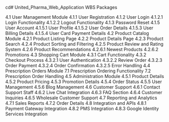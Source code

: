 cd# United_Pharma_Web_Application
WBS Packages

4.1 User Management Module
	4.1.1 User Registration
	4.1.2 User Login
		4.1.2.1 Login Functionality
		4.1.2.2 Logout Functionality
	4.1.3 Password Reset
	4.1.5 User Account
		4.1.5.1 User Profile
		4.1.5.2 User Order Details
		4.1.5.3 User Billing Details
		4.1.5.4 User Card Payment Details
4.2 Product Catalog Module
	4.2.1 Product Listing Page
	4.2.2 Product Details Page
	4.2.3 Product Search
	4.2.4 Product Sorting and Filtering
	4.2.5 Product Review and Rating System
	4.2.6 Product Recommendations
		4.2.6.1 Newest Products
		4.2.6.2 Promotions
4.3 Shopping Cart Module
	4.3.1 Cart Functionality
	4.3.2 Checkout Process
		4.3.2.1 User Authentication
		4.3.2.2 Review Order
		4.3.2.3 Order Payment
		4.3.2.4 Order Confirmation
		4.3.2.5 Error Handling
4.4 Prescription Orders Module
	7.1 Prescription Ordering Functionality
	7.2 Prescription Order Handling
4.5 Administration Module
	4.5.1 Product Details
	4.5.2 Product Pricing
	4.5.3 Promotion Details
	4.5.4 Order Status
	4.5.5 User Management
	4.5.6 Blog Management
4.6 Customer Support
	4.6.1 Contact Support Staff
	4.6.2 Live Chat Integration
	4.6.3 FAQ Section
	4.6.4 Customer Inquiries
	4.6.5 Wholesale Customer Support
4.7 Reporting and Analytics
	4.7.1 Sales Reports
	4.7.2 Order Details
4.8 Integration and APIs
	4.8.1 Payment Gateway Integration
	4.8.2 PMS Integration
	4.8.3 Google Identity Services Integration


